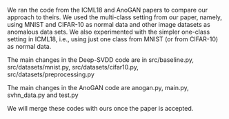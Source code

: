 We ran the code from the ICML18 and AnoGAN papers to compare our approach to theirs. We used the multi-class setting from our paper, namely, using MNIST and CIFAR-10 as normal data and other image datasets as anomalous data sets. We also experimented with the simpler one-class setting in ICML18, i.e., using just one class from MNIST (or from CIFAR-10) as normal data.

The main changes in the Deep-SVDD code are in src/baseline.py, src/datasets/mnist.py, src/datasets/cifar10.py, src/datasets/preprocessing.py

The main changes in the AnoGAN code are anogan.py, main.py, svhn_data.py and test.py

We will merge these codes with ours once the paper is accepted.
